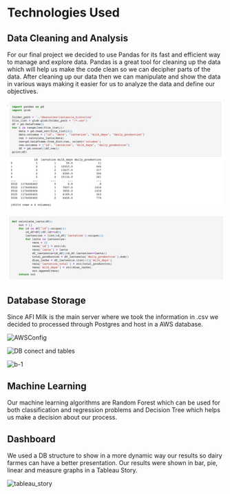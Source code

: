 # Technologies Used

## Data Cleaning and Analysis
For our final project we decided to use Pandas for its fast and efficient way to manage and explore data. Pandas is a great tool for cleaning up the data which will help us make the code clean so we can decipher parts of the data. After cleaning up our data then we can manipulate and show the data in various ways making it easier for us to analyze the data and define our objectives. 

![This is an image](https://github.com/maadpeal/final_project_milk/blob/main/frontend/calculate%20Lacta.jpeg)

![This is an image](https://github.com/maadpeal/final_project_milk/blob/main/frontend/pandasTech1.png)


## Database Storage
Since AFI Milk is the main server where we took the information in .csv we decided to processed through Postgres and host in a AWS database.

![AWSConfig](https://user-images.githubusercontent.com/96633294/172695649-a7eaa941-537b-48d9-bc69-5b484ef203f1.png)

![DB conect and tables](https://user-images.githubusercontent.com/96633294/172695699-e65366db-4c65-499c-b1df-dd1a40d285cc.png)

![b-1](https://user-images.githubusercontent.com/96633294/172695776-1ab4fb4e-65b1-4757-bcfb-7fe9331a2fe1.png)


## Machine Learning
Our machine learning algorithms are Random Forest which can be used for both classification and regression problems and Decision Tree which helps us make a decision about our process.

## Dashboard

We used a DB structure to show in a more dynamic way our results so dairy farmes can have a better presentation. Our results were shown in 
bar, pie, linear and measure graphs in a Tableau Story.

![tableau_story](https://user-images.githubusercontent.com/96633294/172696399-7f2f529e-3551-49b2-b516-1fc976cfd66c.png)


